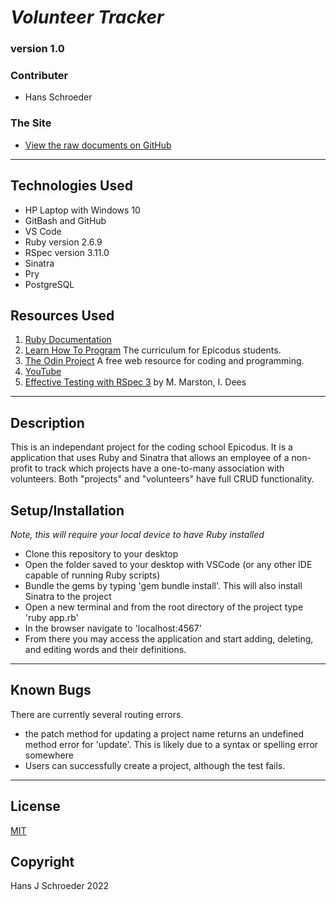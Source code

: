 # _Volunteer Tracker_
### version 1.0

### Contributer
* Hans Schroeder

### The Site
* [View the raw documents on GitHub](https://github.com/hajschroeder/volunteers)
---

## Technologies Used
* HP Laptop with Windows 10
* GitBash and GitHub
* VS Code
* Ruby version 2.6.9
* RSpec version 3.11.0
* Sinatra
* Pry
* PostgreSQL

## Resources Used
1. [Ruby Documentation](https://ruby-doc.org/) 
1. [Learn How To Program](https://learnhowtoprogram.com) The curriculum for Epicodus students.
1. [The Odin Project](https://theodinproject.com) A free web resource for coding and programming.
1. [YouTube](www.youtube.com)
1. [Effective Testing with RSpec 3](https://pragprog.com/titles/rspec3/effective-testing-with-rspec-3/) by M. Marston, I. Dees

---

## Description

This is an independant project for the coding school Epicodus. It is a application that uses Ruby and Sinatra that allows an employee of a non-profit to track which projects have a one-to-many association with volunteers. Both "projects" and "volunteers" have full CRUD functionality. 

## Setup/Installation
_Note, this will require your local device to have Ruby installed_
* Clone this repository to your desktop
* Open the folder saved to your desktop with VSCode (or any other IDE capable of running Ruby scripts)
* Bundle the gems by typing 'gem bundle install'. This will also install Sinatra to the project
* Open a new terminal and from the root directory of the project type 'ruby app.rb'
* In the browser navigate to 'localhost:4567' 
* From there you may access the application and start adding, deleting, and editing words and their definitions. 
___

## Known Bugs
There are currently several routing errors. 
* the patch method for updating a project name returns an undefined method error for 'update'. This is likely due to a syntax or spelling error somewhere
* Users can successfully create a project, although the test fails. 



---

## License 
[MIT](https://choosealicense.com/licenses/mit/)

## Copyright
Hans J Schroeder 2022